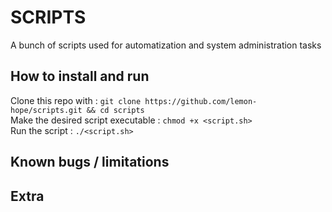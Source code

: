 # SCRIPTS

A bunch of scripts used for automatization and system administration tasks  

## How to install and run
Clone this repo with :
`git clone https://github.com/lemon-hope/scripts.git && cd scripts`  
Make the desired script executable : 
`chmod +x <script.sh>`  
Run the script :
`./<script.sh>`

## Known bugs / limitations  
## Extra 



